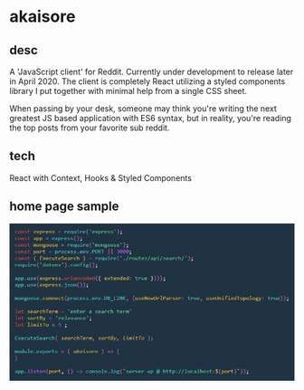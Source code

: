 # akaisore

## desc

A 'JavaScript client' for Reddit. Currently under development to release later in April 2020. The client is completely React utilizing a styled components library I put together with minimal help from a single CSS sheet.

When passing by your desk, someone may think you're writing the next greatest JS based application with ES6 syntax, but in reality, you're reading the top posts from your favorite sub reddit.

## tech

React with Context, Hooks & Styled Components

## home page sample

![Home page sample](/assets/home.jpg)
